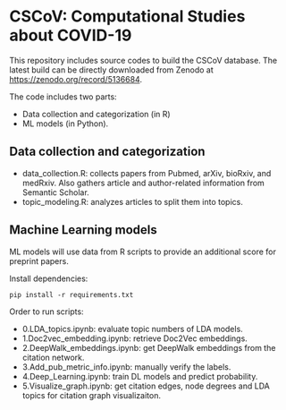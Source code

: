 # CSCoV: Computational Studies about COVID-19

This repository includes source codes to build the CSCoV database. The latest build can be directly downloaded from Zenodo at https://zenodo.org/record/5136684.

The code includes two parts:
- Data collection and categorization (in R)
- ML models (in Python).

## Data collection and categorization

- data_collection.R: collects papers from Pubmed, arXiv, bioRxiv, and medRxiv. Also gathers article and author-related information from Semantic Scholar.
- topic_modeling.R: analyzes articles to split them into topics.

## Machine Learning models

ML models will use data from R scripts to provide an additional score for preprint papers.

Install dependencies:
```shell
pip install -r requirements.txt
```
Order to run scripts:
- 0.LDA_topics.ipynb: evaluate topic numbers of LDA models.
- 1.Doc2vec_embedding.ipynb: retrieve Doc2Vec embeddings.
- 2.DeepWalk_embeddings.ipynb: get DeepWalk embeddings from the citation network.
- 3.Add_pub_metric_info.ipynb: manually verify the labels.
- 4.Deep_Learning.ipynb: train DL models and predict probability.
- 5.Visualize_graph.ipynb: get citation edges, node degrees and LDA topics for citation graph visualizaiton.


